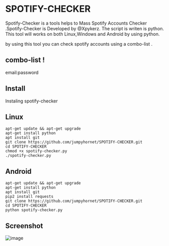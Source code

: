 # SPOTIFY-CHECKER   

 Spotify-Checker is a tools helps to Mass Spotify Accounts Checker .Spotify-Checker is Developed by @Xpykerz. The script is writen is python. This tool will works on both Linux,Windows and Android by using python.
 
by using this tool you can check spotify accounts using a combo-list .
## combo-list ! 
email:password

## Install

Instaling spotify-checker

## Linux

```
apt-get update && apt-get upgrade
apt-get install python
apt install git
git clone https://github.com/jumpyhornet/SPOTIFY-CHECKER.git
cd SPOTIFY-CHECKER
chmod +x spotify-checker.py
./spotify-checker.py
```
## Android

```
apt-get update && apt-get upgrade
apt-get install python
apt install git
pip2 install requests
git clone https://github.com/jumpyhornet/SPOTIFY-CHECKER.git
cd SPOTIFY-CHECKER
python spotify-checker.py
```

## Screenshot
![image](https://github.com/jumpyhornet/SPOTIFY-CHECKER/blob/master/spotify-checker.png)

